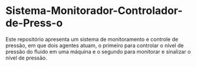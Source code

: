 # Sistema-Monitorador-Controlador-de-Press-o
Este repositório apresenta um sistema de monitoramento e controle de pressão, em que dois agentes atuam, o primeiro para controlar o nível de pressão do fluido em uma máquina e o segundo para monitorar e sinalizar o nível de pressão. 
